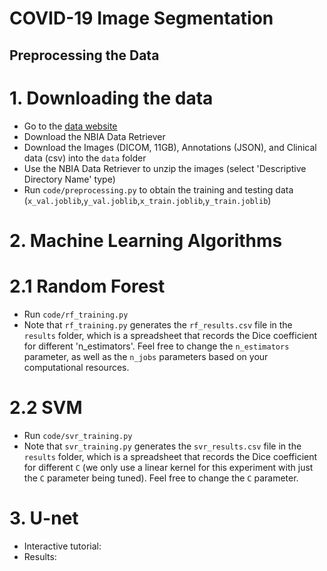 # COVID-19 Image Segmentation
 
## Preprocessing the Data
# 1. Downloading the data
- Go to the [data website](https://wiki.cancerimagingarchive.net/pages/viewpage.action?pageId=80969742#80969742bcab02c187174a288dbcbf95d26179e8)
- Download the NBIA Data Retriever
- Download the Images (DICOM, 11GB), Annotations (JSON), and Clinical data (csv) into the `data` folder
- Use the NBIA Data Retriever to unzip the images (select 'Descriptive Directory Name' type)
- Run `code/preprocessing.py` to obtain the training and testing data (`x_val.joblib`,`y_val.joblib`,`x_train.joblib`,`y_train.joblib`)

# 2. Machine Learning Algorithms
# 2.1 Random Forest
- Run `code/rf_training.py`
- Note that `rf_training.py` generates the `rf_results.csv` file in the `results` folder, which is a spreadsheet that records the Dice coefficient for different 'n_estimators'. Feel free to change the `n_estimators` parameter, as well as the `n_jobs` parameters based on your computational resources.

# 2.2 SVM
- Run `code/svr_training.py`
- Note that `svr_training.py` generates the `svr_results.csv` file in the `results` folder, which is a spreadsheet that records the Dice coefficient for different `C` (we only use a linear kernel for this experiment with just the `C` parameter being tuned). Feel free to change the `C` parameter.

# 3. U-net
- Interactive tutorial: 
- Results: 
